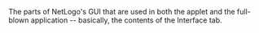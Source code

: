 The parts of NetLogo's GUI that are used in both the applet and the full-blown application -- basically, the contents of the Interface tab.
